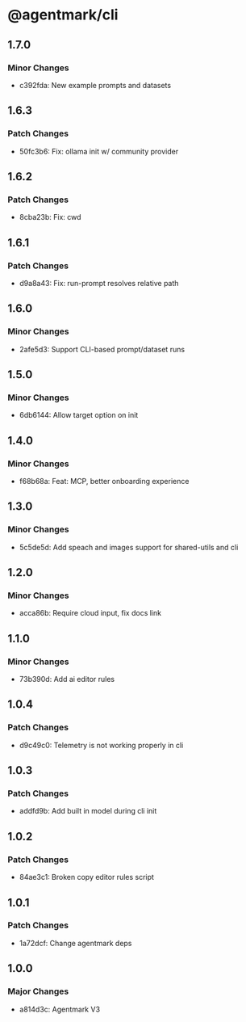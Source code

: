 # @agentmark/cli

## 1.7.0

### Minor Changes

- c392fda: New example prompts and datasets

## 1.6.3

### Patch Changes

- 50fc3b6: Fix: ollama init w/ community provider

## 1.6.2

### Patch Changes

- 8cba23b: Fix: cwd

## 1.6.1

### Patch Changes

- d9a8a43: Fix: run-prompt resolves relative path

## 1.6.0

### Minor Changes

- 2afe5d3: Support CLI-based prompt/dataset runs

## 1.5.0

### Minor Changes

- 6db6144: Allow target option on init

## 1.4.0

### Minor Changes

- f68b68a: Feat: MCP, better onboarding experience

## 1.3.0

### Minor Changes

- 5c5de5d: Add speach and images support for shared-utils and cli

## 1.2.0

### Minor Changes

- acca86b: Require cloud input, fix docs link

## 1.1.0

### Minor Changes

- 73b390d: Add ai editor rules

## 1.0.4

### Patch Changes

- d9c49c0: Telemetry is not working properly in cli

## 1.0.3

### Patch Changes

- addfd9b: Add built in model during cli init

## 1.0.2

### Patch Changes

- 84ae3c1: Broken copy editor rules script

## 1.0.1

### Patch Changes

- 1a72dcf: Change agentmark deps

## 1.0.0

### Major Changes

- a814d3c: Agentmark V3
